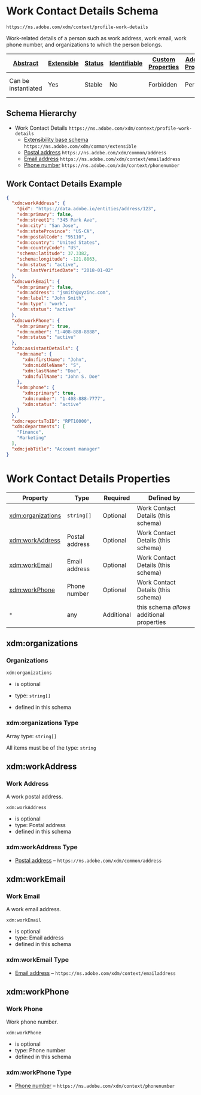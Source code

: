 
# Work Contact Details Schema

```
https://ns.adobe.com/xdm/context/profile-work-details
```

Work-related details of a person such as work address, work email, work phone number, and organizations to which the person belongs.

| [Abstract](../../../abstract.md) | [Extensible](../../../extensions.md) | [Status](../../../status.md) | [Identifiable](../../../id.md) | [Custom Properties](../../../extensions.md) | [Additional Properties](../../../extensions.md) | Defined In |
|----------------------------------|--------------------------------------|------------------------------|--------------------------------|---------------------------------------------|-------------------------------------------------|------------|
| Can be instantiated | Yes | Stable | No | Forbidden | Permitted | [mixins/profile/profile-work-details.schema.json](mixins/profile/profile-work-details.schema.json) |
## Schema Hierarchy

* Work Contact Details `https://ns.adobe.com/xdm/context/profile-work-details`
  * [Extensibility base schema](../../datatypes/extensible.schema.md) `https://ns.adobe.com/xdm/common/extensible`
  * [Postal address](../../datatypes/demographic/address.schema.md) `https://ns.adobe.com/xdm/common/address`
  * [Email address](../../datatypes/demographic/emailaddress.schema.md) `https://ns.adobe.com/xdm/context/emailaddress`
  * [Phone number](../../datatypes/demographic/phonenumber.schema.md) `https://ns.adobe.com/xdm/context/phonenumber`


## Work Contact Details Example
```json
{
  "xdm:workAddress": {
    "@id": "https://data.adobe.io/entities/address/123",
    "xdm:primary": false,
    "xdm:street1": "345 Park Ave",
    "xdm:city": "San Jose",
    "xdm:stateProvince": "US-CA",
    "xdm:postalCode": "95110",
    "xdm:country": "United States",
    "xdm:countryCode": "US",
    "schema:latitude": 37.3382,
    "schema:longitude": -121.8863,
    "xdm:status": "active",
    "xdm:lastVerifiedDate": "2018-01-02"
  },
  "xdm:workEmail": {
    "xdm:primary": false,
    "xdm:address": "jsmith@xyzinc.com",
    "xdm:label": "John Smith",
    "xdm:type": "work",
    "xdm:status": "active"
  },
  "xdm:workPhone": {
    "xdm:primary": true,
    "xdm:number": "1-408-888-8888",
    "xdm:status": "active"
  },
  "xdm:assistantDetails": {
    "xdm:name": {
      "xdm:firstName": "John",
      "xdm:middleName": "S",
      "xdm:lastName": "Doe",
      "xdm:fullName": "John S. Doe"
    },
    "xdm:phone": {
      "xdm:primary": true,
      "xdm:number": "1-408-888-7777",
      "xdm:status": "active"
    }
  },
  "xdm:reportsToID": "RPT10000",
  "xdm:departments": [
    "Finance",
    "Marketing"
  ],
  "xdm:jobTitle": "Account manager"
}
```

# Work Contact Details Properties

| Property | Type | Required | Defined by |
|----------|------|----------|------------|
| [xdm:organizations](#xdmorganizations) | `string[]` | Optional | Work Contact Details (this schema) |
| [xdm:workAddress](#xdmworkaddress) | Postal address | Optional | Work Contact Details (this schema) |
| [xdm:workEmail](#xdmworkemail) | Email address | Optional | Work Contact Details (this schema) |
| [xdm:workPhone](#xdmworkphone) | Phone number | Optional | Work Contact Details (this schema) |
| `*` | any | Additional | this schema *allows* additional properties |

## xdm:organizations
### Organizations

`xdm:organizations`
* is optional
* type: `string[]`

* defined in this schema

### xdm:organizations Type


Array type: `string[]`

All items must be of the type:
`string`









## xdm:workAddress
### Work Address

A work postal address.

`xdm:workAddress`
* is optional
* type: Postal address
* defined in this schema

### xdm:workAddress Type


* [Postal address](../../datatypes/demographic/address.schema.md) – `https://ns.adobe.com/xdm/common/address`





## xdm:workEmail
### Work Email

A work email address.

`xdm:workEmail`
* is optional
* type: Email address
* defined in this schema

### xdm:workEmail Type


* [Email address](../../datatypes/demographic/emailaddress.schema.md) – `https://ns.adobe.com/xdm/context/emailaddress`





## xdm:workPhone
### Work Phone

Work phone number.

`xdm:workPhone`
* is optional
* type: Phone number
* defined in this schema

### xdm:workPhone Type


* [Phone number](../../datatypes/demographic/phonenumber.schema.md) – `https://ns.adobe.com/xdm/context/phonenumber`




